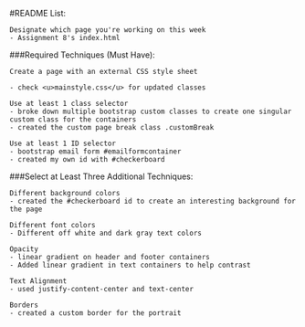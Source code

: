 #README List:

    Designate which page you're working on this week 
    - Assignment 8's index.html

###Required Techniques (Must Have):

    Create a page with an external CSS style sheet

    - check <u>mainstyle.css</u> for updated classes 

    Use at least 1 class selector
    - broke down multiple bootstrap custom classes to create one singular custom class for the containers
    - created the custom page break class .customBreak

    Use at least 1 ID selector
    - bootstrap email form #emailformcontainer
    - created my own id with #checkerboard

###Select at Least Three Additional Techniques:

    Different background colors
    - created the #checkerboard id to create an interesting background for the page

    Different font colors
    - Different off white and dark gray text colors

    Opacity
    - linear gradient on header and footer containers
    - Added linear gradient in text containers to help contrast

    Text Alignment
    - used justify-content-center and text-center

    Borders
    - created a custom border for the portrait 
